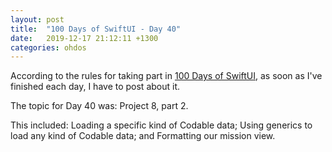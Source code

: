 ```yaml
---
layout: post
title:  "100 Days of SwiftUI - Day 40"
date:   2019-12-17 21:12:11 +1300
categories: ohdos
---
```

According to the rules for taking part in [100 Days of SwiftUI](https://www.hackingwithswift.com/100/swiftui), as soon as I've finished each day, I have to post about it.

The topic for Day 40 was: Project 8, part 2.

This included: Loading a specific kind of Codable data; Using generics to load any kind of Codable data; and Formatting our mission view.

